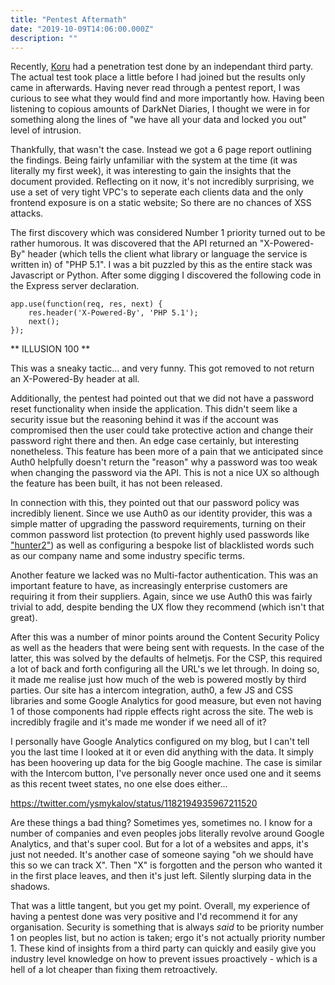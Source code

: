 ```yaml
---
title: "Pentest Aftermath"
date: "2019-10-09T14:06:00.000Z"
description: ""
---
```


Recently, [Koru](https://joinkoru.com) had a penetration test done by an independant third party. The actual test took place a little before I had joined but the results only came in afterwards. Having never read through a pentest report, I was curious to see what they would find and more importantly how. Having been listening to copious amounts of DarkNet Diaries, I thought we were in for something along the lines of "we have all your data and locked you out" level of intrusion.

Thankfully, that wasn't the case. Instead we got a 6 page report outlining the findings. Being fairly unfamiliar with the system at the time (it was literally my first week), it was interesting to gain the insights that the document provided.
Reflecting on it now, it's not incredibly surprising, we use a set of very tight VPC's to seperate each clients data and the only frontend exposure is on a static website; So there are no chances of XSS attacks.

The first discovery which was considered Number 1 priority turned out to be rather humorous. It was discovered that the API returned an "X-Powered-By" header (which tells the client what library or language the service is written in) of "PHP 5.1".
I was a bit puzzled by this as the entire stack was Javascript or Python. After some digging I discovered the following code in the Express server declaration.

```
app.use(function(req, res, next) {
	res.header('X-Powered-By', 'PHP 5.1');
	next();
});
```

** ILLUSION 100 **

This was a sneaky tactic... and very funny. This got removed to not return an X-Powered-By header at all.


Additionally, the pentest had pointed out that we did not have a password reset functionality when inside the application. This didn't seem like a security issue but the reasoning behind it was if the account was compromised then the user could take protective action and change their password right there and then. An edge case certainly, but interesting nonetheless.
This feature has been more of a pain that we anticipated since Auth0 helpfully doesn't return the "reason" why a password was too weak when changing the password via the API. This is not a nice UX so although the feature has been built, it has not been released.

In connection with this, they pointed out that our password policy was incredibly lienent. Since we use Auth0 as our identity provider, this was a simple matter of upgrading the password requirements, turning on their common password list protection (to prevent highly used passwords like ["hunter2"](http://bash.org/?244321)) as well as configuring a bespoke list of blacklisted words such as our company name and some industry specific terms.

Another feature we lacked was no Multi-factor authentication. This was an important feature to have, as increasingly enterprise customers are requiring it from their suppliers. Again, since we use Auth0 this was fairly trivial to add, despite bending the UX flow they recommend (which isn't that great).

After this was a number of minor points around the Content Security Policy as well as the headers that were being sent with requests. In the case of the latter, this was solved by the defaults of helmetjs. For the CSP, this required a lot of back and forth configuring all the URL's we let through. In doing so, it made me realise just how much of the web is powered mostly by third parties. Our site has a intercom integration, auth0, a few JS and CSS libraries and some Google Analytics for good measure, but even not having 1 of those components had ripple effects right across the site. The web is incredibly fragile and it's made me wonder if we need all of it?

I personally have Google Analytics configured on my blog, but I can't tell you the last time I looked at it or even did anything with the data. It simply has been hoovering up data for the big Google machine. The case is similar with the Intercom button, I've personally never once used one and it seems as this recent tweet states, no one else does either...

https://twitter.com/ysmykalov/status/1182194935967211520

Are these things a bad thing? Sometimes yes, sometimes no. I know for a number of companies and even peoples jobs literally revolve around Google Analytics, and that's super cool. But for a lot of a websites and apps, it's just not needed. It's another case of someone saying "oh we should have this so we can track X". Then "X" is forgotten and the person who wanted it in the first place leaves, and then it's just left. Silently slurping data in the shadows.

That was a little tangent, but you get my point. Overall, my experience of having a pentest done was very positive and I'd recommend it for any organisation. Security is something that is always _said_ to be priority number 1 on peoples list, but no action is taken; ergo it's not actually priority number 1. These kind of insights from a third party can quickly and easily give you industry level knowledge on how to prevent issues proactively - which is a hell of a lot cheaper than fixing them retroactively.
